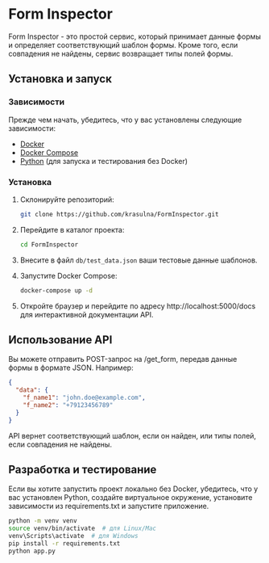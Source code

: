 # Form Inspector

Form Inspector - это простой сервис, который принимает данные формы и определяет соответствующий шаблон формы. Кроме того, если совпадения не найдены, сервис возвращает типы полей формы.

## Установка и запуск

### Зависимости

Прежде чем начать, убедитесь, что у вас установлены следующие зависимости:

- [Docker](https://docs.docker.com/get-docker/)
- [Docker Compose](https://docs.docker.com/compose/install/)
- [Python](https://www.python.org/downloads/) (для запуска и тестирования без Docker)

### Установка

1. Склонируйте репозиторий:

   ```bash
   git clone https://github.com/krasulna/FormInspector.git
2. Перейдите в каталог проекта:
    ```bash
   cd FormInspector
3. Внесите в файл `db/test_data.json` ваши тестовые данные шаблонов.
4. Запустите Docker Compose:
    ```bash
   docker-compose up -d
    ```
5. Откройте браузер и перейдите по адресу http://localhost:5000/docs для интерактивной документации API.

## Использование API
Вы можете отправить POST-запрос на /get_form, передав данные формы в формате JSON. Например:
```json
{
  "data": {
    "f_name1": "john.doe@example.com",
    "f_name2": "+79123456789"
  }
}
```
API вернет соответствующий шаблон, если он найден, или типы полей, если совпадения не найдены.

## Разработка и тестирование
Если вы хотите запустить проект локально без Docker, убедитесь, что у вас установлен Python, создайте виртуальное окружение, установите зависимости из requirements.txt и запустите приложение.
```bash
python -m venv venv
source venv/bin/activate  # для Linux/Mac
venv\Scripts\activate  # для Windows
pip install -r requirements.txt
python app.py
```
